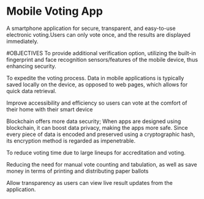 # Mobile Voting App
A smartphone application for secure, transparent, and easy-to-use electronic voting.Users can only vote once, and the results are displayed immediately.

#OBJECTIVES
To provide additional verification option, utilizing the built-in fingerprint and face recognition sensors/features of the mobile device, thus enhancing security.

To expedite the voting process. Data in mobile applications is typically saved locally on the device, as opposed to web pages, which allows for quick data retrieval.

Improve accessibility and efficiency so users can vote at the comfort of their home with their smart device

Blockchain offers more data security; When apps are designed using blockchain, it can boost data privacy, making the apps more safe. Since every piece of data is encoded and preserved using a cryptographic hash, its encryption method is regarded as impenetrable.

To reduce voting time due to large lineups for accreditation and voting.

Reducing the need for manual vote counting and tabulation, as well as save money in terms of printing and distributing paper ballots

Allow transparency as users can view live result updates from the application.
